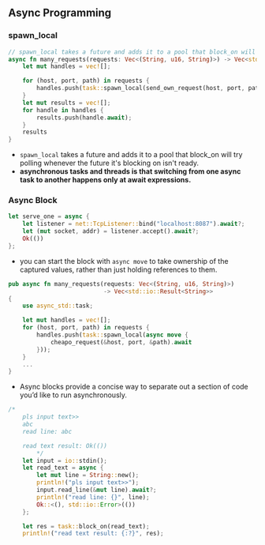 ## Async Programming

### spawn_local

```rust
// spawn_local takes a future and adds it to a pool that block_on will try polling whenever the future it's blocking on isn't ready.
async fn many_requests(requests: Vec<(String, u16, String)>) -> Vec<std::io::Result<String>> {
    let mut handles = vec![];

    for (host, port, path) in requests {
        handles.push(task::spawn_local(send_own_request(host, port, path)));
    }
    let mut results = vec![];
    for handle in handles {
        results.push(handle.await);
    }
    results
}
```

- `spawn_local` takes a future and adds it to a pool that block_on will try polling whenever the future it's blocking on isn't ready.
- **asynchronous tasks and threads is that switching from one async task to another happens only at await expressions.**

### Async Block

```rust
let serve_one = async {
    let listener = net::TcpListener::bind("localhost:8087").await?;
    let (mut socket, addr) = listener.accept().await?;
    Ok(())
};
```

- you can start the block with `async move` to take ownership of the captured values, rather than just holding references to them.

```rust
pub async fn many_requests(requests: Vec<(String, u16, String)>)
                           -> Vec<std::io::Result<String>>
{
    use async_std::task;

    let mut handles = vec![];
    for (host, port, path) in requests {
        handles.push(task::spawn_local(async move {
            cheapo_request(&host, port, &path).await
        }));
    }
    ...
}
```

- Async blocks provide a concise way to separate out a section of code you’d like to run asynchronously.

```rust
/*
    pls input text>>
    abc
    read line: abc

    read text result: Ok(())
        */
    let input = io::stdin();
    let read_text = async {
        let mut line = String::new();
        println!("pls input text>>");
        input.read_line(&mut line).await?;
        println!("read line: {}", line);
        Ok::<(), std::io::Error>(())
    };

    let res = task::block_on(read_text);
    println!("read text result: {:?}", res);
```
